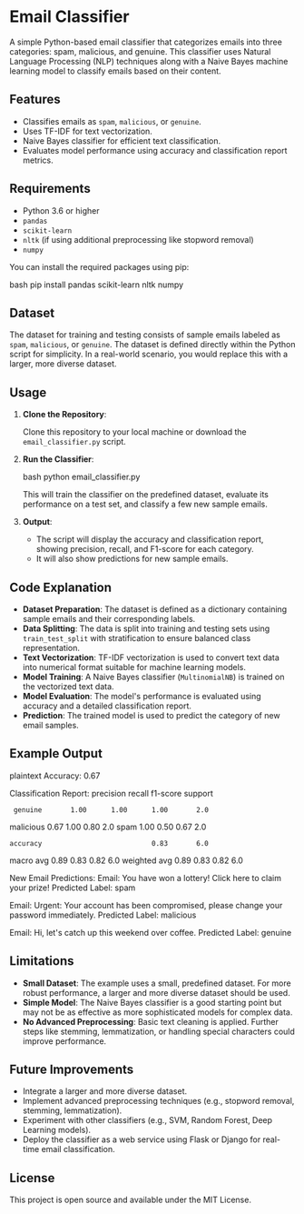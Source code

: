 


# Email Classifier

A simple Python-based email classifier that categorizes emails into three categories: spam, malicious, and genuine. This classifier uses Natural Language Processing (NLP) techniques along with a Naive Bayes machine learning model to classify emails based on their content.

## Features

- Classifies emails as `spam`, `malicious`, or `genuine`.
- Uses TF-IDF for text vectorization.
- Naive Bayes classifier for efficient text classification.
- Evaluates model performance using accuracy and classification report metrics.

## Requirements

- Python 3.6 or higher
- `pandas`
- `scikit-learn`
- `nltk` (if using additional preprocessing like stopword removal)
- `numpy`

You can install the required packages using pip:

bash
pip install pandas scikit-learn nltk numpy


## Dataset

The dataset for training and testing consists of sample emails labeled as `spam`, `malicious`, or `genuine`. The dataset is defined directly within the Python script for simplicity. In a real-world scenario, you would replace this with a larger, more diverse dataset.

## Usage

1. **Clone the Repository**: 

   Clone this repository to your local machine or download the `email_classifier.py` script.

2. **Run the Classifier**:

   bash
   python email_classifier.py
   

   This will train the classifier on the predefined dataset, evaluate its performance on a test set, and classify a few new sample emails.

3. **Output**:

   - The script will display the accuracy and classification report, showing precision, recall, and F1-score for each category.
   - It will also show predictions for new sample emails.

## Code Explanation

- **Dataset Preparation**: The dataset is defined as a dictionary containing sample emails and their corresponding labels.
- **Data Splitting**: The data is split into training and testing sets using `train_test_split` with stratification to ensure balanced class representation.
- **Text Vectorization**: TF-IDF vectorization is used to convert text data into numerical format suitable for machine learning models.
- **Model Training**: A Naive Bayes classifier (`MultinomialNB`) is trained on the vectorized text data.
- **Model Evaluation**: The model's performance is evaluated using accuracy and a detailed classification report.
- **Prediction**: The trained model is used to predict the category of new email samples.

## Example Output

plaintext
Accuracy: 0.67

Classification Report:
               precision    recall  f1-score   support

     genuine       1.00      1.00      1.00       2.0
   malicious       0.67      1.00      0.80       2.0
        spam       1.00      0.50      0.67       2.0

    accuracy                           0.83       6.0
   macro avg       0.89      0.83      0.82       6.0
weighted avg       0.89      0.83      0.82       6.0


New Email Predictions:
Email: You have won a lottery! Click here to claim your prize!
Predicted Label: spam

Email: Urgent: Your account has been compromised, please change your password immediately.
Predicted Label: malicious

Email: Hi, let's catch up this weekend over coffee.
Predicted Label: genuine


## Limitations

- **Small Dataset**: The example uses a small, predefined dataset. For more robust performance, a larger and more diverse dataset should be used.
- **Simple Model**: The Naive Bayes classifier is a good starting point but may not be as effective as more sophisticated models for complex data.
- **No Advanced Preprocessing**: Basic text cleaning is applied. Further steps like stemming, lemmatization, or handling special characters could improve performance.

## Future Improvements

- Integrate a larger and more diverse dataset.
- Implement advanced preprocessing techniques (e.g., stopword removal, stemming, lemmatization).
- Experiment with other classifiers (e.g., SVM, Random Forest, Deep Learning models).
- Deploy the classifier as a web service using Flask or Django for real-time email classification.

## License

This project is open source and available under the MIT License.

